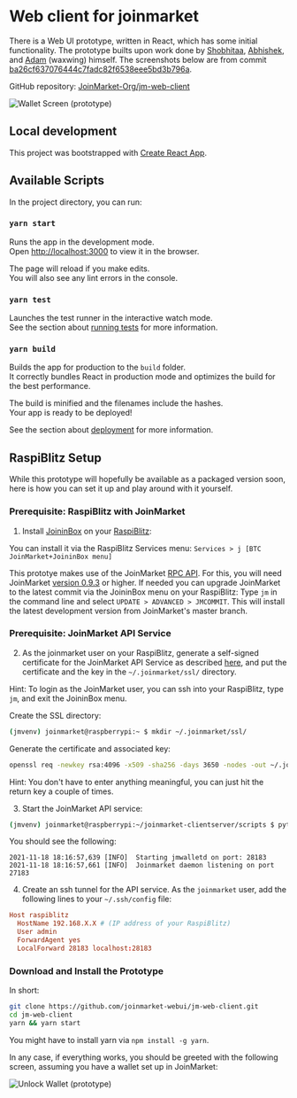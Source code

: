 # Web client for joinmarket

There is a Web UI prototype, written in React, which has some initial functionality. The prototype builts upon work done by [Shobhitaa](https://github.com/shobhitaa), [Abhishek](https://github.com/abhishek0405), and [Adam](https://github.com/AdamISZ) (waxwing) himself. The screenshots below are from commit [ba26cf637076444c7fadc82f6538eee5bd3b796a](https://github.com/joinmarket-webui/jm-web-client/commit/ba26cf637076444c7fadc82f6538eee5bd3b796a).

GitHub repository: [JoinMarket-Org/jm-web-client](https://github.com/JoinMarket-Org/jm-web-client)

![Wallet Screen (prototype)](https://i.imgur.com/fXu8zqf.png)

## Local development

This project was bootstrapped with [Create React App](https://github.com/facebook/create-react-app).

## Available Scripts

In the project directory, you can run:

### `yarn start`

Runs the app in the development mode.\
Open [http://localhost:3000](http://localhost:3000) to view it in the browser.

The page will reload if you make edits.\
You will also see any lint errors in the console.

### `yarn test`

Launches the test runner in the interactive watch mode.\
See the section about [running tests](https://facebook.github.io/create-react-app/docs/running-tests) for more information.

### `yarn build`

Builds the app for production to the `build` folder.\
It correctly bundles React in production mode and optimizes the build for the best performance.

The build is minified and the filenames include the hashes.\
Your app is ready to be deployed!

See the section about [deployment](https://facebook.github.io/create-react-app/docs/deployment) for more information.

## RaspiBlitz Setup

While this prototype will hopefully be available as a packaged version soon, here is how you can set it up and play around with it yourself.

### Prerequisite: RaspiBlitz with JoinMarket

1. Install [JoininBox](https://github.com/openoms/joininbox) on your [RaspiBlitz](https://github.com/rootzoll/raspiblitz):

You can install it via the RaspiBlitz Services menu: ```Services > j [BTC JoinMarket+JoininBox menu]```

This prototye makes use of the JoinMarket [RPC API](https://github.com/JoinMarket-Org/joinmarket-clientserver/pull/996).
For this, you will need JoinMarket [version 0.9.3](https://github.com/JoinMarket-Org/joinmarket-clientserver/releases/tag/v0.9.3) or higher.
If needed you can upgrade JoinMarket to the latest commit via the JoininBox menu on your RaspiBlitz: Type `jm` in the command line and select ```UPDATE > ADVANCED > JMCOMMIT```.
This will install the latest development version from JoinMarket's master branch.

### Prerequisite: JoinMarket API Service

2. As the joinmarket user on your RaspiBlitz, generate a self-signed certificate for the JoinMarket API Service as described [here](https://linuxize.com/post/creating-a-self-signed-ssl-certificate/), and put the certificate and the key in the `~/.joinmarket/ssl/` directory.

Hint: To login as the JoinMarket user, you can ssh into your RaspiBlitz, type `jm`, and exit the JoininBox menu.

Create the SSL directory:

```bash
(jmvenv) joinmarket@raspberrypi:~ $ mkdir ~/.joinmarket/ssl/
```

Generate the certificate and associated key:

```bash
openssl req -newkey rsa:4096 -x509 -sha256 -days 3650 -nodes -out ~/.joinmarket/ssl/cert.pem -keyout ~/.joinmarket/ssl/key.pem
```

Hint: You don't have to enter anything meaningful, you can just hit the return key a couple of times.

3. Start the JoinMarket API service:

```bash
(jmvenv) joinmarket@raspberrypi:~/joinmarket-clientserver/scripts $ python jmwalletd.py
```

You should see the following:

```text
2021-11-18 18:16:57,639 [INFO]  Starting jmwalletd on port: 28183
2021-11-18 18:16:57,661 [INFO]  Joinmarket daemon listening on port 27183
```

4. Create an ssh tunnel for the API service. As the `joinmarket` user, add the following lines to your `~/.ssh/config` file:

```conf
Host raspiblitz
  HostName 192.168.X.X # (IP address of your RaspiBlitz)
  User admin
  ForwardAgent yes
  LocalForward 28183 localhost:28183
```

### Download and Install the Prototype

In short:

```bash
git clone https://github.com/joinmarket-webui/jm-web-client.git
cd jm-web-client
yarn && yarn start
```

You might have to install yarn via `npm install -g yarn`.

In any case, if everything works, you should be greeted with the following screen, assuming you have a wallet set up in JoinMarket:

![Unlock Wallet (prototype)](https://i.imgur.com/drrHaLH.png)
